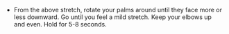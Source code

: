- From the above stretch, rotate your palms around until they face more or less downward. Go until you feel a mild stretch. Keep your elbows up and even. Hold for 5-8 seconds.
